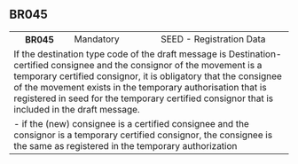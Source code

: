 ## BR045
<table>
 <tr>
  <th>
   BR045
  </th>
  <td>
   Mandatory
  </td>
  <td>
   SEED - Registration Data
  </td>
 </tr>
 <tr>
  <td colspan="3">
   If the destination type code of the draft message is Destination-certified consignee and the consignor of the movement is a temporary certified consignor, it is obligatory that the consignee of the movement exists in the temporary authorisation that is registered in seed for the temporary certified consignor that is included in the draft message.
  </td>
 </tr>
 <tr>
  <td colspan="3">
   - if the (new) consignee is a certified consignee and the consignor is a temporary certified consignor, the consignee is the same as registered in the temporary authorization
  </td>
 </tr>
</table>
